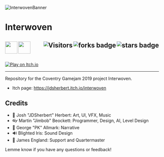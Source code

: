 ![InterwovenBanner](https://user-images.githubusercontent.com/43964243/235797057-b8fecb6a-c8fd-452a-a3bd-5454a9088ae3.png)

# Interwoven

<!-- Header Start -->
  <a href = "https://docs.unity.com/"><img align="left" height="40" img width="40" src="https://cdn.simpleicons.org/unity/white"></a> 
  <a href = "https://learn.microsoft.com/en-us/dotnet/csharp"><img align="left" height="40" img width="40" src="https://cdn.simpleicons.org/csharp"></a>
  <img align="right" alt="stars badge"  src="https://img.shields.io/github/stars/jdsherbert/unrealengine-filestructureexample"/>
  <img align="right" alt="forks badge"  src="https://img.shields.io/github/forks/jdsherbert/unrealengine-filestructureexample?label=Fork"/>
  <img align="right" alt="Visitors"     src="https://visitor-badge.glitch.me/badge?page_id=github.com/jdsherbert/unrealengine-filestructureexample"/>
  <br></br>
  -----------------------------------------------------------------------
  
  <a href="https://jdsherbert.itch.io/interwoven"> 
  <img align="top" alt="Play on Itch.io"  src="https://img.shields.io/badge/Play%20on%20Itch.io-FF0B34.svg?style=for-the-badge&logo=Itch.io&logoColor=white&color=black&labelColor=FF0B34"> </a>
  
  
  -----------------------------------------------------------------------
Repository for the Coventry Gamejam 2019 project Interwoven.
 
 - Itch page: https://jdsherbert.itch.io/interwoven
 
## Credits

 - 🎨 Josh "JDSherbert" Herbert: Art, UI, VFX, Music
 - 👓 Martin "Jimbob" Beockett: Programmer, Design, AI, Level Design
 - 📝 George "PK" Allmark: Narrative
 - 🔊 Blighted Iris: Sound Design
 - 📯 James England: Support and Quartermaster

Lemme know if you have any questions or feedback!
